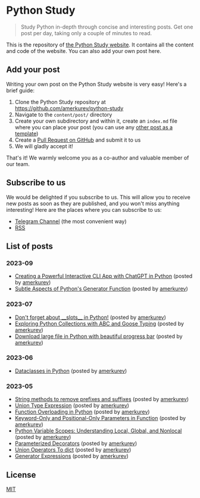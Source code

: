 # Python Study
> Study Python in-depth through concise and interesting posts. Get one post per day, taking only a couple of minutes to read.

This is the repository of [the Python Study website](https://python.study/). It contains all the content and code of the website. You can also add your own post here.

## Add your post

Writing your own post on the Python Study website is very easy! Here's a brief guide:

1. Clone the Python Study repository at https://github.com/amerkurev/python-study
2. Navigate to the ```content/post/``` directory
3. Create your own subdirectory and within it, create an ```index.md``` file where you can place your post (you can use any [other post as a template](https://github.com/amerkurev/python-study/tree/master/content/post))
4. Create a [Pull Request on GitHub](https://docs.github.com/en/pull-requests/collaborating-with-pull-requests/proposing-changes-to-your-work-with-pull-requests/creating-a-pull-request) and submit it to us
5. We will gladly accept it!

That's it! We warmly welcome you as a co-author and valuable member of our team.

## Subscribe to us

We would be delighted if you subscribe to us. This will allow you to receive new posts as soon as they are published, and you won't miss anything interesting! 
Here are the places where you can subscribe to us:

- [Telegram Channel](https://t.me/pystudy) (the most convenient way)
- [RSS](https://python.study/index.xml)

## List of posts

### 2023-09
- [Creating a Powerful Interactive CLI App with ChatGPT in Python](https://python.study/p/creating-interactive-cli-app-with-chatgpt-in-python/) (posted by [amerkurev](https://github.com/amerkurev/))
- [Subtle Aspects of Python's Generator Function](https://python.study/p/subtle-aspects-of-pythons-generator-function/) (posted by [amerkurev](https://github.com/amerkurev/))

### 2023-07
- [Don't forget about \_\_slots__ in Python!](https://python.study/p/dont-forget-about-slots-in-python/) (posted by [amerkurev](https://github.com/amerkurev/))
- [Exploring Python Collections with ABC and Goose Typing](https://python.study/p/exploring-python-collections-with-abc-goose-typing/) (posted by [amerkurev](https://github.com/amerkurev/))
- [Download large file in Python with beautiful progress bar](https://python.study/p/download-large-file-in-python-with-progress-bar/) (posted by [amerkurev](https://github.com/amerkurev/))

### 2023-06
- [Dataclasses in Python](https://python.study/p/dataclasses-in-python/) (posted by [amerkurev](https://github.com/amerkurev/))

### 2023-05
- [String methods to remove prefixes and suffixes](https://python.study/p/string-methods-to-remove-prefixes-suffixes/) (posted by [amerkurev](https://github.com/amerkurev/))
- [Union Type Expression](https://python.study/p/union-type-expr-in-python/) (posted by [amerkurev](https://github.com/amerkurev/))
- [Function Overloading in Python](https://python.study/p/function-overloading-in-python/) (posted by [amerkurev](https://github.com/amerkurev/))
- [Keyword-Only and Positional-Only Parameters in Function](https://python.study/p/keyword-and-positional-only-params-in-func/) (posted by [amerkurev](https://github.com/amerkurev/))
- [Python Variable Scopes: Understanding Local, Global, and Nonlocal](https://python.study/p/variable-scopes-local-global-nonlocal/) (posted by [amerkurev](https://github.com/amerkurev/))
- [Parameterized Decorators](https://python.study/p/parameterized-decorators/) (posted by [amerkurev](https://github.com/amerkurev/))
- [Union Operators To dict](https://python.study/p/union-operators-to-dict/) (posted by [amerkurev](https://github.com/amerkurev/))
- [Generator Expressions](https://python.study/p/generator-expressions/) (posted by [amerkurev](https://github.com/amerkurev/))

## License

[MIT](LICENSE)
